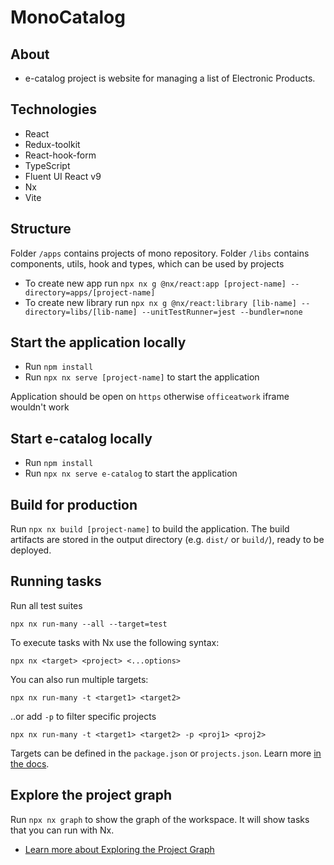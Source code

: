# MonoCatalog

## About

- e-catalog project is website for managing a list of Electronic Products.

## Technologies

- React
- Redux-toolkit
- React-hook-form
- TypeScript
- Fluent UI React v9
- Nx
- Vite

## Structure

Folder `/apps` contains projects of mono repository. Folder `/libs` contains components, utils, hook and types, which can be used by projects

- To create new app run `npx nx g @nx/react:app [project-name] --directory=apps/[project-name]`
- To create new library run `npx nx g @nx/react:library [lib-name] --directory=libs/[lib-name] --unitTestRunner=jest --bundler=none`

## Start the application locally

- Run `npm install`
- Run `npx nx serve [project-name]` to start the application

Application should be open on `https` otherwise `officeatwork` iframe wouldn't work

## Start e-catalog locally

- Run `npm install`
- Run `npx nx serve e-catalog` to start the application

## Build for production

Run `npx nx build [project-name]` to build the application. The build artifacts are stored in the output directory (e.g. `dist/` or `build/`), ready to be deployed.

## Running tasks

Run all test suites

```
npx nx run-many --all --target=test
```

To execute tasks with Nx use the following syntax:

```
npx nx <target> <project> <...options>
```

You can also run multiple targets:

```
npx nx run-many -t <target1> <target2>
```

..or add `-p` to filter specific projects

```
npx nx run-many -t <target1> <target2> -p <proj1> <proj2>
```

Targets can be defined in the `package.json` or `projects.json`. Learn more [in the docs](https://nx.dev/features/run-tasks).

## Explore the project graph

Run `npx nx graph` to show the graph of the workspace.
It will show tasks that you can run with Nx.

- [Learn more about Exploring the Project Graph](https://nx.dev/core-features/explore-graph)
